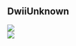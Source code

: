 <h2>DwiiUnknown</h2>

<a href="https://github.com/ItzMeDwii">
  <img align="center" src="https://github-readme-stats.vercel.app/api?username=ItzMeDwii&show_icons=true&count_private=true&include_all_commits=true&hide_title=false&theme=radical" />
</a>
<br/>
<a href="https://github.com/ItzMeDwii">
  <img align="center" src="https://github-readme-stats.vercel.app/api/top-langs?username=ItzMeDwii&show_icons=true&count_private=true&include_all_commits=true&hide_title=false&theme=radical&langs_count=8&layout=compact" />
</a>
